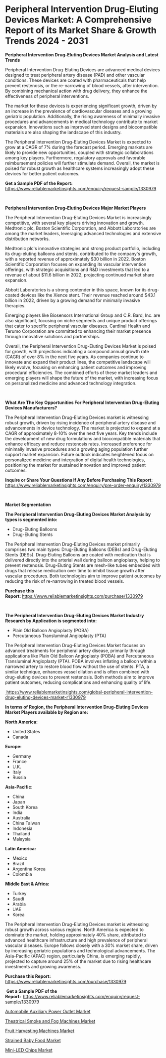 <p><h1>Peripheral Intervention Drug-Eluting Devices Market: A Comprehensive Report of its Market Share & Growth Trends 2024 - 2031</h1></p><p><strong>Peripheral Intervention Drug-Eluting Devices Market Analysis and Latest Trends</strong></p>
<p><p>Peripheral Intervention Drug-Eluting Devices are advanced medical devices designed to treat peripheral artery disease (PAD) and other vascular conditions. These devices are coated with pharmaceuticals that help prevent restenosis, or the re-narrowing of blood vessels, after intervention. By combining mechanical action with drug delivery, they enhance the effectiveness of peripheral interventions. </p><p>The market for these devices is experiencing significant growth, driven by an increase in the prevalence of cardiovascular diseases and a growing geriatric population. Additionally, the rising awareness of minimally invasive procedures and advancements in medical technology contribute to market expansion. Innovations such as improved stent designs and biocompatible materials are also shaping the landscape of this industry.</p><p>The Peripheral Intervention Drug-Eluting Devices Market is expected to grow at a CAGR of 7% during the forecast period. Emerging markets are likely to provide new opportunities, coupled with strategic collaborations among key players. Furthermore, regulatory approvals and favorable reimbursement policies will further stimulate demand. Overall, the market is poised for robust growth as healthcare systems increasingly adopt these devices for better patient outcomes.</p></p>
<p><strong>Get a Sample PDF of the Report:&nbsp;</strong> <a href="https://www.reliablemarketinsights.com/enquiry/request-sample/1330979?utm_campaign=1733&utm_medium=2&utm_source=Github&utm_content=ia&utm_term=16102024&utm_id=peripheral-intervention-drug-eluting-devices">https://www.reliablemarketinsights.com/enquiry/request-sample/1330979</a></p>
<p>&nbsp;</p>
<p><strong>Peripheral Intervention Drug-Eluting Devices Major Market Players</strong></p>
<p><p>The Peripheral Intervention Drug-Eluting Devices Market is increasingly competitive, with several key players driving innovation and growth. Medtronic plc, Boston Scientific Corporation, and Abbott Laboratories are among the market leaders, leveraging advanced technologies and extensive distribution networks. </p><p>Medtronic plc's innovative strategies and strong product portfolio, including its drug-eluting balloons and stents, contributed to the company's growth, with a reported revenue of approximately $30 billion in 2022. Boston Scientific Corporation focuses on expanding its vascular intervention offerings, with strategic acquisitions and R&D investments that led to a revenue of about $11.6 billion in 2022, projecting continued market share expansion.</p><p>Abbott Laboratories is a strong contender in this space, known for its drug-coated devices like the Xience stent. Their revenue reached around $43.1 billion in 2022, driven by a growing demand for minimally invasive therapies. </p><p>Emerging players like Biosensors International Group and C.R. Bard, Inc. are also significant, focusing on niche segments and unique product offerings that cater to specific peripheral vascular diseases. Cardinal Health and Terumo Corporation are committed to enhancing their market presence through innovative solutions and partnerships. </p><p>Overall, the Peripheral Intervention Drug-Eluting Devices Market is poised for growth, with projections indicating a compound annual growth rate (CAGR) of over 8% in the next five years. As companies continue to innovate and expand their product lines, the competitive landscape will likely evolve, focusing on enhancing patient outcomes and improving procedural efficiencies. The combined efforts of these market leaders and emerging players will shape the future of the market, with increasing focus on personalized medicine and advanced technology integration.</p></p>
<p>&nbsp;</p>
<p><strong>What Are The Key Opportunities For Peripheral Intervention Drug-Eluting Devices Manufacturers?</strong></p>
<p><p>The Peripheral Intervention Drug-Eluting Devices market is witnessing robust growth, driven by rising incidence of peripheral artery disease and advancements in device technology. The market is projected to expand at a CAGR of approximately 8-10% over the next five years. Key trends include the development of new drug formulations and biocompatible materials that enhance efficacy and reduce restenosis rates. Increased preference for minimally invasive procedures and a growing aging population further support market expansion. Future outlook indicates heightened focus on personalized medicine and integration of digital health technologies, positioning the market for sustained innovation and improved patient outcomes.</p></p>
<p><strong>Inquire or Share Your Questions If Any Before Purchasing This Report:</strong> <a href="https://www.reliablemarketinsights.com/enquiry/pre-order-enquiry/1330979?utm_campaign=1733&utm_medium=2&utm_source=Github&utm_content=ia&utm_term=16102024&utm_id=peripheral-intervention-drug-eluting-devices">https://www.reliablemarketinsights.com/enquiry/pre-order-enquiry/1330979</a></p>
<p>&nbsp;</p>
<p><strong>Market Segmentation</strong></p>
<p><strong>The Peripheral Intervention Drug-Eluting Devices Market Analysis by types is segmented into:</strong></p>
<p><ul><li>Drug-Eluting Balloons</li><li>Drug-Eluting Stents</li></ul></p>
<p><p>The Peripheral Intervention Drug-Eluting Devices market primarily comprises two main types: Drug-Eluting Balloons (DEBs) and Drug-Eluting Stents (DESs). Drug-Eluting Balloons are coated with medication that is delivered directly into the arterial wall during balloon angioplasty, helping to prevent restenosis. Drug-Eluting Stents are mesh-like tubes embedded with drugs that release medication over time to inhibit tissue growth after vascular procedures. Both technologies aim to improve patient outcomes by reducing the risk of re-narrowing in treated blood vessels.</p></p>
<p><strong>Purchase this Report:&nbsp;</strong><a href="https://www.reliablemarketinsights.com/purchase/1330979?utm_campaign=1733&utm_medium=2&utm_source=Github&utm_content=ia&utm_term=16102024&utm_id=peripheral-intervention-drug-eluting-devices">https://www.reliablemarketinsights.com/purchase/1330979</a></p>
<p>&nbsp;</p>
<p><strong>The Peripheral Intervention Drug-Eluting Devices Market Industry Research by Application is segmented into:</strong></p>
<p><ul><li>Plain Old Balloon Angioplasty (POBA)</li><li>Percutaneous Transluminal Angioplasty (PTA)</li></ul></p>
<p><p>The Peripheral Intervention Drug-Eluting Devices Market focuses on advanced treatments for peripheral artery disease, primarily through applications like Plain Old Balloon Angioplasty (POBA) and Percutaneous Transluminal Angioplasty (PTA). POBA involves inflating a balloon within a narrowed artery to restore blood flow without the use of stents. PTA, a similar technique, enhances vessel dilation and is often combined with drug-eluting devices to prevent restenosis. Both methods aim to improve patient outcomes, reducing complications and enhancing quality of life.</p></p>
<p><a href="https://www.reliablemarketinsights.com/global-peripheral-intervention-drug-eluting-devices-market-r1330979?utm_campaign=1733&utm_medium=2&utm_source=Github&utm_content=ia&utm_term=16102024&utm_id=peripheral-intervention-drug-eluting-devices">&nbsp;https://www.reliablemarketinsights.com/global-peripheral-intervention-drug-eluting-devices-market-r1330979</a></p>
<p><strong>In terms of Region, the Peripheral Intervention Drug-Eluting Devices Market Players available by Region are:</strong></p>
<p>
    <p> <strong> North America: </strong>
        <ul>
            <li>United States</li>
            <li>Canada</li>
        </ul>
        </p> 
    <p> <strong> Europe: </strong>
        <ul>
            <li>Germany</li>
            <li>France</li>
            <li>U.K.</li>
            <li>Italy</li>
            <li>Russia</li>
        </ul>
        </p> 
    <p> <strong> Asia-Pacific: </strong>
        <ul>
            <li>China</li>
            <li>Japan</li>
            <li>South Korea</li>
            <li>India</li>
            <li>Australia</li>
            <li>China Taiwan</li>
            <li>Indonesia</li>
            <li>Thailand</li>
            <li>Malaysia</li>
        </ul>
        </p> 
    <p> <strong> Latin America: </strong>
        <ul>
            <li>Mexico</li>
            <li>Brazil</li>
            <li>Argentina Korea</li>
            <li>Colombia</li>
        </ul>
        </p> 
    <p> <strong> Middle East & Africa: </strong>
        <ul>
            <li>Turkey</li>
            <li>Saudi</li>
            <li>Arabia</li>
            <li>UAE</li>
            <li>Korea</li>
        </ul>
    </p>
    </p>
<p><p>The Peripheral Intervention Drug-Eluting Devices market is witnessing robust growth across various regions. North America is expected to dominate the market, holding approximately 40% share, attributed to advanced healthcare infrastructure and high prevalence of peripheral vascular diseases. Europe follows closely with a 30% market share, driven by increasing geriatric populations and technological advancements. The Asia-Pacific (APAC) region, particularly China, is emerging rapidly, projected to capture around 25% of the market due to rising healthcare investments and growing awareness.</p></p>
<p><strong>Purchase this Report: </strong><a href="https://www.reliablemarketinsights.com/purchase/1330979?utm_campaign=1733&utm_medium=2&utm_source=Github&utm_content=ia&utm_term=16102024&utm_id=peripheral-intervention-drug-eluting-devices">https://www.reliablemarketinsights.com/purchase/1330979</a></p>
<p>&nbsp;<strong>Get a Sample PDF of the Report:&nbsp;&nbsp;</strong><a href="https://www.reliablemarketinsights.com/enquiry/request-sample/1330979?utm_campaign=1733&utm_medium=2&utm_source=Github&utm_content=ia&utm_term=16102024&utm_id=peripheral-intervention-drug-eluting-devices">https://www.reliablemarketinsights.com/enquiry/request-sample/1330979</a></p>
<p><strong></strong></p>
<p><p><a href="https://www.linkedin.com/pulse/decoding-automobile-auxiliary-power-outlet-market-signals-3miye?trk=public_post_embed_feed-article-content&utm_campaign=1733&utm_medium=2&utm_source=Github&utm_content=ia&utm_term=16102024&utm_id=peripheral-intervention-drug-eluting-devices">Automobile Auxiliary Power Outlet Market</a></p><p><a href="https://www.linkedin.com/pulse/in-depth-analysis-global-theatrical-smoke-fog-machines-market-e8y7c?utm_campaign=1733&utm_medium=2&utm_source=Github&utm_content=ia&utm_term=16102024&utm_id=peripheral-intervention-drug-eluting-devices">Theatrical Smoke and Fog Machines Market</a></p><p><a href="https://www.linkedin.com/pulse/global-fruit-harvesting-machines-market-trends-analysis-yo07e?trk=public_post_embed_feed-article-content&utm_campaign=1733&utm_medium=2&utm_source=Github&utm_content=ia&utm_term=16102024&utm_id=peripheral-intervention-drug-eluting-devices">Fruit Harvesting Machines Market</a></p><p><a href="https://github.com/SanjidaMahmud54/Market-Research-Report-List-1/blob/main/strained-baby-food-market.md?utm_campaign=1733&utm_medium=2&utm_source=Github&utm_content=ia&utm_term=16102024&utm_id=peripheral-intervention-drug-eluting-devices">Strained Baby Food Market</a></p><p><a href="https://www.linkedin.com/pulse/in-depth-analysis-global-mini-led-chips-market-scope-its-svagc?trk=public_post_embed_feed-article-content&utm_campaign=1733&utm_medium=2&utm_source=Github&utm_content=ia&utm_term=16102024&utm_id=peripheral-intervention-drug-eluting-devices">Mini-LED Chips Market</a></p></p>